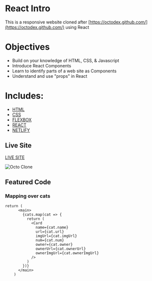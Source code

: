 # React Intro

This is a responsive website cloned after [https://octodex.github.com/](https://octodex.github.com/) using React

# Objectives

- Build on your knowledge of HTML, CSS, & Javascript
- Introduce React Components
- Learn to identify parts of a web site as Components
- Understand and use "props" in React

# Includes: 

- [HTML](https://developer.mozilla.org/en-US/docs/Web/HTML)
- [CSS](https://www.w3schools.com/css/)
- [FLEXBOX](https://developer.mozilla.org/en-US/docs/Web/CSS/CSS_Flexible_Box_Layout/Basic_Concepts_of_Flexbox)
- [REACT](https://reactjs.org/docs/getting-started.html)
- [NETLIFY](https://docs.netlify.com/?_ga=2.56383019.1272475466.1587169866-1421079835.1583768648)

## Live Site

[LIVE SITE](https://react-intro-austinparvin.netlify.app/)

![Octo Clone](https://i.imgur.com/oYquAU4.png)

## Featured Code

### Mapping over cats

```JSX
return (
      <main>
        {cats.map(cat => {
          return (
            <Card
              name={cat.name}
              url={cat.url}
              imgUrl={cat.imgUrl}
              num={cat.num}
              owner={cat.owner}
              ownerUrl={cat.ownerUrl}
              ownerImgUrl={cat.ownerImgUrl}
            />
          )
        })}
      </main>
    )
 ```
 
